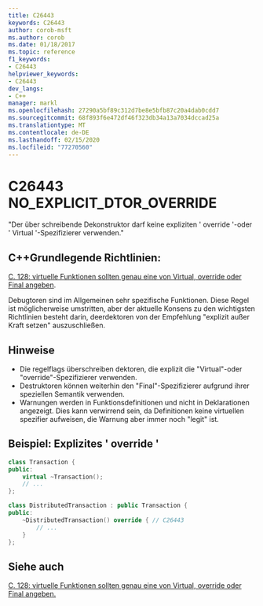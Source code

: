 ```yaml
---
title: C26443
keywords: C26443
author: corob-msft
ms.author: corob
ms.date: 01/18/2017
ms.topic: reference
f1_keywords:
- C26443
helpviewer_keywords:
- C26443
dev_langs:
- C++
manager: markl
ms.openlocfilehash: 27290a5bf89c312d7be8e5bfb87c20a4dab0cdd7
ms.sourcegitcommit: 68f893f6e472df46f323db34a13a7034dccad25a
ms.translationtype: MT
ms.contentlocale: de-DE
ms.lasthandoff: 02/15/2020
ms.locfileid: "77270560"
---
```

# <a name="c26443-no_explicit_dtor_override"></a>C26443 NO_EXPLICIT_DTOR_OVERRIDE

"Der über schreibende Dekonstruktor darf keine expliziten ' override '-oder ' Virtual '-Spezifizierer verwenden."

## <a name="c-core-guidelines"></a>C++Grundlegende Richtlinien:

[C. 128: virtuelle Funktionen sollten genau eine von Virtual, override oder Final angeben](https://github.com/isocpp/CppCoreGuidelines/blob/master/CppCoreGuidelines.md).

Debugtoren sind im Allgemeinen sehr spezifische Funktionen. Diese Regel ist möglicherweise umstritten, aber der aktuelle Konsens zu den wichtigsten Richtlinien besteht darin, deerdektoren von der Empfehlung "explizit außer Kraft setzen" auszuschließen.

## <a name="notes"></a>Hinweise

- Die regelflags überschreiben dektoren, die explizit die "Virtual"-oder "override"-Spezifizierer verwenden.
- Destruktoren können weiterhin den "Final"-Spezifizierer aufgrund ihrer speziellen Semantik verwenden.
- Warnungen werden in Funktionsdefinitionen und nicht in Deklarationen angezeigt. Dies kann verwirrend sein, da Definitionen keine virtuellen spezifier aufweisen, die Warnung aber immer noch "legit" ist.

## <a name="example-explicit-override"></a>Beispiel: Explizites ' override '

```cpp
class Transaction {
public:
    virtual ~Transaction();
    // ...
};

class DistributedTransaction : public Transaction {
public:
    ~DistributedTransaction() override { // C26443
        // ...
    }
};
```

## <a name="see-also"></a>Siehe auch

[C. 128: virtuelle Funktionen sollten genau eine von Virtual, override oder Final angeben.](https://github.com/isocpp/CppCoreGuidelines/blob/master/CppCoreGuidelines.md)
